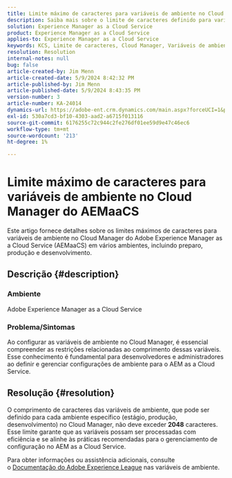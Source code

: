 ```yaml
---
title: Limite máximo de caracteres para variáveis de ambiente no Cloud Manager do AEMaaCS
description: Saiba mais sobre o limite de caracteres definido para variáveis de ambiente no Cloud Manager do Adobe Experience Manager as a Cloud Service.
solution: Experience Manager as a Cloud Service
product: Experience Manager as a Cloud Service
applies-to: Experience Manager as a Cloud Service
keywords: KCS, Limite de caracteres, Cloud Manager, Variáveis de ambiente, AEMaaCS, Experience Manager, Adobe Experience Manager as a Cloud Service
resolution: Resolution
internal-notes: null
bug: false
article-created-by: Jim Menn
article-created-date: 5/9/2024 8:42:32 PM
article-published-by: Jim Menn
article-published-date: 5/9/2024 8:43:35 PM
version-number: 3
article-number: KA-24014
dynamics-url: https://adobe-ent.crm.dynamics.com/main.aspx?forceUCI=1&pagetype=entityrecord&etn=knowledgearticle&id=4ec68fa3-440e-ef11-9f8a-6045bd006268
exl-id: 530a7cd3-bf10-4303-aad2-a6715f013116
source-git-commit: 6176255c72c944c2fe276df01ee59d9e47c46ec6
workflow-type: tm+mt
source-wordcount: '213'
ht-degree: 1%

---
```


# Limite máximo de caracteres para variáveis de ambiente no Cloud Manager do AEMaaCS


Este artigo fornece detalhes sobre os limites máximos de caracteres para variáveis de ambiente no Cloud Manager do Adobe Experience Manager as a Cloud Service (AEMaaCS) em vários ambientes, incluindo preparo, produção e desenvolvimento.

## Descrição {#description}


### Ambiente

Adobe Experience Manager as a Cloud Service



### Problema/Sintomas

Ao configurar as variáveis de ambiente no Cloud Manager, é essencial compreender as restrições relacionadas ao comprimento dessas variáveis. Esse conhecimento é fundamental para desenvolvedores e administradores ao definir e gerenciar configurações de ambiente para o AEM as a Cloud Service.


## Resolução {#resolution}


O comprimento de caracteres das variáveis de ambiente, que pode ser definido para cada ambiente específico (estágio, produção, desenvolvimento) no Cloud Manager, não deve exceder <b>2048</b> caracteres. Esse limite garante que as variáveis possam ser processadas com eficiência e se alinhe às práticas recomendadas para o gerenciamento de configuração no AEM as a Cloud Service.

Para obter informações ou assistência adicionais, consulte o [Documentação do Adobe Experience League](https://experienceleague.adobe.com/en/docs/experience-manager-cloud-service/content/implementing/using-cloud-manager/environment-variables) nas variáveis de ambiente.

